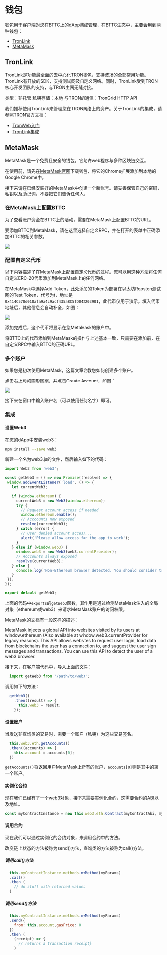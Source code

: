 # 钱包

钱包用于客户端对您在BTTC上的dApp集成管理，在BTTC生态中，主要会用到两种钱包：

* [TronLink](https://www.tronlink.org/)
* [MetaMask](https://metamask.io/)

## TronLink

TronLink是功能最全面的去中心化TRON钱包，支持波场的全部常用功能。TronLink有开放的SDK，支持测试网及自定义网络。同时，TronLink受到TRON核心开发团队的支持，与TRON主网无缝对接。

类型：非托管
私钥存储：本地
与TRON的通信：TronGrid HTTP API

我们推荐使用TronLink来管理您在TRON网络上的资产。关于TronLink的集成，请参照TRON官方文档：

* [TronWeb入门]([https://cn.developers.tron.network/docs/%E5%85%A5%E9%97%A8_new](https://cn.developers.tron.network/docs/%E5%85%A5%E9%97%A8_new))
* [TronLink集成]([https://cn.developers.tron.network/docs/%E4%BB%8B%E7%BB%8D-2](https://cn.developers.tron.network/docs/%E4%BB%8B%E7%BB%8D-2))

## MetaMask

MetaMask是一个免费且安全的钱包，它允许web程序与多种区块链交互。

在使用前，请先在[MetaMask官网](https://metamask.io/)下载钱包，将它的Chrome扩展添加到本地的Google Chrome中。

接下来请在已经安装好的MetaMask中创建一个新账号。请妥善保管自己的密码，私钥以及助记词，不要把它们告诉任何人。

### 在MetaMask上配置BTTC

为了查看账户资金在BTTC上的活动，需要在MetaMask上配置BTTC的URL。

要添加BTTC到MetaMask，请在这里选择自定义RPC，并在打开的表单中正确添加BTTC的相关参数。

![](https://i.imgur.com/ISUOONE.png)

### 配置自定义代币

以下内容描述了在MetaMask上配置自定义代币的过程。您可以用这种方法将任何自定义ERC-20代币添加到MetaMask上的任何网络。

在MetaMask中选择Add Token，此处添加的Token为部署在以太坊Ropsten测试网的Test Token，代号为t，地址是`0x414C578d018afa9a4c9acf435a8C5fD042203901`，此代币仅用于演示。填入代币地址后，其他信息会自动补全，如图：

![](https://i.imgur.com/dsVONgk.png)


添加完成后，这个代币将显示在您MetaMask的账户中。

将BTTC上的代币添加到MetaMask的操作与上述基本一致，只需要在添加前，在自定义RPC中输入BTTC的正确URL。

### 多个账户

如果您是初次使用MetaMask，这篇文章会教您如何创建多个账户。

点击右上角的圆形图案，并点击Create Account，如图：

![](https://i.imgur.com/nRINYs1.png)

接下来在窗口中输入账户名（可以使用任何名字）即可。

### 集成

#### 设置Web3

在您的dApp中安装web3：

```sh
npm install --save web3
```

新建一个名为web3.js的文件，然后输入如下的代码：

```js
import Web3 from 'web3';

const getWeb3 = () => new Promise((resolve) => {
 window.addEventListener('load', () => {
   let currentWeb3;

   if (window.ethereum) {
     currentWeb3 = new Web3(window.ethereum);
     try {
       // Request account access if needed
       window.ethereum.enable();
       // Acccounts now exposed
       resolve(currentWeb3);
     } catch (error) {
       // User denied account access...
       alert('Please allow access for the app to work');
     }
   } else if (window.web3) {
     window.web3 = new Web3(web3.currentProvider);
     // Acccounts always exposed
     resolve(currentWeb3);
   } else {
     console.log('Non-Ethereum browser detected. You should consider trying MetaMask!');
   }
 });
});

export default getWeb3;
```

上面的代码中`exports`的`getWeb3`函数，其作用是通过检测MetaMask注入的全局对象（ethereum或web3）来请求MetaMask账户的访问权限。

MetaMask的文档有一段这样的描述：

MetaMask injects a global API into websites visited by its users at window.ethereum (Also available at window.web3.currentProvider for legacy reasons). This API allows websites to request user login, load data from blockchains the user has a connection to, and suggest the user sign messages and transactions. You can use this API to detect the user of a web3 browser.

接下来，在客户端代码中，导入上面的文件：

```js
  import getWeb3 from '/path/to/web3';
```

调用如下的方法：

```js
  getWeb3()
    .then((result) => {
      this.web3 = result;
    });
```

#### 设置账户

当发送非查询类的交易时，需要一个账户（私钥）为这些交易签名。

```js
  this.web3.eth.getAccounts()
  .then((accounts) => {
    this.account = accounts[0];
  })
```

`getAccounts()`将返回用户MetaMask上所有的账户，`accounts[0]`则是其中的第一个账户。

#### 实例化合约

现在我们已经有了一个web3对象，接下来需要实例化合约，这需要合约的ABI以及地址。

```js
const myContractInstance = new this.web3.eth.Contract(myContractAbi, myContractAddress)
```

#### 调用合约

现在我们可以通过实例化的合约对象，来调用合约中的方法。

改变链上状态的方法被称为send()方法，查询类的方法被称为call()方法。

##### 调用call()方法

```js
  this.myContractInstance.methods.myMethod(myParams)
  .call()
  .then (
    // do stuff with returned values
  )
```

##### 调用send()方法

```js
  this.myContractInstance.methods.myMethod(myParams)
  .send({
    from: this.account,gasPrice: 0
  })
  .then (
    (receipt) => {
      // returns a transaction receipt}
    )
```